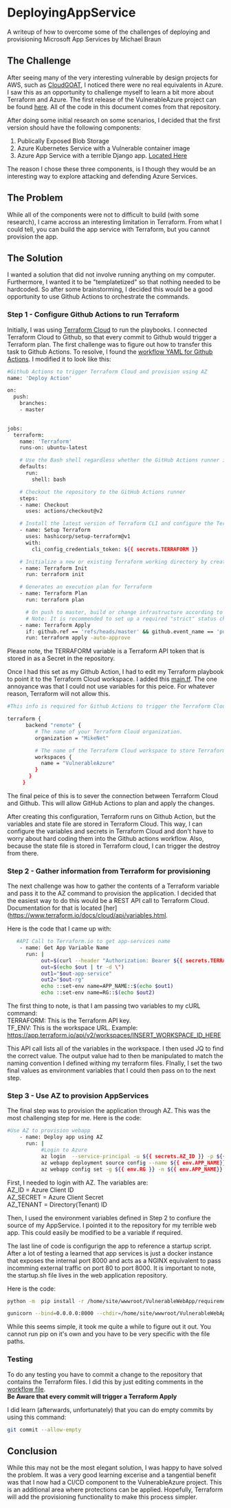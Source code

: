 # DeployingAppService
A writeup of how to overcome some of the challenges of deploying and provisioning Microsoft App Services
by Michael Braun

## The Challenge
After seeing many of the very interesting vulnerable by design projects for AWS, such as [CloudGOAT](https://github.com/RhinoSecurityLabs/cloudgoat), I noticed there were no real equivalents in Azure. I saw this as an opportunity to challenge myself to learn a bit more about Terraform and Azure. The first release of the VulnerableAzure project can be found [here](https://github.com/metalstormbass/VulnerableAzure). All of the code in this document comes from that repository.

After doing some initial research on some scenarios, I decided that the first version should have the following components:
<br>
1. Publically Exposed Blob Storage <br>
2. Azure Kubernetes Service with a Vulnerable container image <br>
3. Azure App Service with a terrible Django app. [Located Here](https://github.com/metalstormbass/VulnerableWebApp) <br>

The reason I chose these three components, is I though they would be an interesting way to explore attacking and defending Azure Services.

## The Problem
While all of the components were not to difficult to build (with some research), I came accross an interesting limitation in Terraform. From what I could tell, you can build the app service with Terraform, but you cannot provision the app. 

## The Solution
I wanted a solution that did not involve running anything on my computer. Furthermore, I wanted it to be "templatetized" so that nothing needed to be hardcoded. So after some brainstorming, I decided this would be a good opportunity to use Github Actions to orchestrate the commands. 

### Step 1 - Configure Github Actions to run Terraform
Initially, I was using [Terraform Cloud](https://terraform.io) to run the playbooks. I connected Terraform Cloud to Github, so that every commit to Github would trigger a Terraform plan. The first challenge was to figure out how to transfer this task to Github Actions. To resolve, I found the [workflow YAML for Github Actions](https://www.terraform.io/docs/github-actions/setup-terraform.html). I modified it to look like this: 

```bash
#Github Actions to trigger Terraform Cloud and provision using AZ
name: 'Deploy Action'

on:
  push:
    branches:
    - master
  

jobs:
  terraform:
    name: 'Terraform'
    runs-on: ubuntu-latest

    # Use the Bash shell regardless whether the GitHub Actions runner is ubuntu-latest, macos-latest, or windows-latest
    defaults:
      run:
        shell: bash

    # Checkout the repository to the GitHub Actions runner
    steps:
    - name: Checkout
      uses: actions/checkout@v2

    # Install the latest version of Terraform CLI and configure the Terraform CLI configuration file with a Terraform Cloud user API token
    - name: Setup Terraform
      uses: hashicorp/setup-terraform@v1
      with:
        cli_config_credentials_token: ${{ secrets.TERRAFORM }}

    # Initialize a new or existing Terraform working directory by creating initial files, loading any remote state, downloading modules, etc.
    - name: Terraform Init
      run: terraform init

    # Generates an execution plan for Terraform
    - name: Terraform Plan
      run: terraform plan

      # On push to master, build or change infrastructure according to Terraform configuration files
      # Note: It is recommended to set up a required "strict" status check in your repository for "Terraform Cloud". See the documentation on "strict" required status checks for more information: https://help.github.com/en/github/administering-a-repository/types-of-required-status-checks
    - name: Terraform Apply
      if: github.ref == 'refs/heads/master' && github.event_name == 'push'
      run: terraform apply -auto-approve
```
Please note, the TERRAFORM variable is a Terraform API token that is stored in as a Secret in the repository.

Once I had this set as my Github Action, I had to edit my Terraform playbook to point it to the Terraform Cloud workspace. I added this [main.tf](https://github.com/metalstormbass/VulnerableAzure/blob/master/main.tf). The one annoyance was that I could not use variables for this peice. For whatever reason, Terraform will not allow this.

```bash
#This info is required for Github Actions to trigger the Terraform Cloud Deployment

terraform {
      backend "remote" {
         # The name of your Terraform Cloud organization.
         organization = "MikeNet"

         # The name of the Terraform Cloud workspace to store Terraform state files in.
         workspaces {
           name = "VulnerableAzure"
         }
       }
     }
```
The final peice of this is to sever the connection between Terraform Cloud and Github. This will allow GitHub Actions to plan and apply the changes.

After creating this configuration, Terraform runs on Github Action, but the variables and state file are stored in Terraform Cloud. This way, I can configure the variables and secrets in Terraform Cloud and don't have to worry about hard coding them into the Github actions workflow. Also, because the state file is stored in Terraform cloud, I can trigger the destroy from there.

### Step 2 - Gather information from Terraform for provisioning
The next challenge was how to gather the contents of a Terraform variable and pass it to the AZ command to provision the application. I decided that the easiest way to do this would be a REST API call to Terraform Cloud. Documentation for that is located [her](https://www.terraform.io/docs/cloud/api/variables.html. <br>

Here is the code that I came up with:

```bash
   #API Call to Terraform.io to get app-services name
    - name: Get App Variable Name
      run: |
           out=$(curl --header "Authorization: Bearer ${{ secrets.TERRAFORM }}" --header "Content-Type: application/vnd.api+json" ${{ secrets.TF_ENV }} | jq -c --arg key "victim-company" '.data[].attributes | select (.key=="victim_company") | .value')
           out=$(echo $out | tr -d \")
           out1="$out-app-service"
           out2="$out-rg"
           echo ::set-env name=APP_NAME::$(echo $out1)
           echo ::set-env name=RG::$(echo $out2)
```

The first thing to note, is that I am passing two variables to my cURL command:<br>
TERRAFORM: This is the Terraform API key.  <br>
TF_ENV: This is the workspace URL. Example: https://app.terraform.io/api/v2/workspaces/INSERT_WORKSPACE_ID_HERE <br>

This API call lists all of the variables in the workspace. I then used JQ to find the correct value. The output value had to then be manipulated to match the naming convention I defined withing my terraform files. FInally, I set the two final values as environment variables that I could then pass on to the next step. 

### Step 3 - Use AZ to provision AppServices
The final step was to provision the application through AZ. This was the most challenging step for me. Here is the code:

```bash
#Use AZ to provision webapp     
    - name: Deploy app using AZ
      run: |
           #Login to Azure
           az login  --service-principal -u ${{ secrets.AZ_ID }} -p ${{ secrets.AZ_SECRET }} -t ${{ secrets.AZ_TENANT }}
           az webapp deployment source config --name ${{ env.APP_NAME}} --resource-group ${{ env.RG }} --repo-url https://github.com/metalstormbass/VulnerableWebApp.git --branch master --manual-integration                     
           az webapp config set -g ${{ env.RG }} -n ${{ env.APP_NAME}} --startup-file /home/site/wwwroot/VulnerableWebApp/startup.sh
```
First, I needed to login with AZ. The variables are:<br>
AZ_ID = Azure Client ID<br>
AZ_SECRET = Azure Client Secret<br>
AZ_TENANT = Directory(Tenant) ID<br>

Then, I used the environment variables defined in Step 2 to confiure the source of my AppService. I pointed it to the repository for my terrible web app. This could easily be modified to be a variable if required.

The last line of code is configurign the app to reference a startup script. After a lot of testing a learned that app services is just a docker instance that exposes the internal port 8000 and acts as a NGINX equivalent to pass incomming external traffic on port 80 to port 8000. It is important to note, the startup.sh file lives in the web application repository.

Here is the code:
```bash
python -m  pip install -r /home/site/wwwroot/VulnerableWebApp/requirements.txt

gunicorn --bind=0.0.0.0:8000 --chdir=/home/site/wwwroot/VulnerableWebApp/ VulnerableWebApp.wsgi
```
While this seems simple, it took me quite a while to figure out it out. You cannot run pip on it's own and you have to be very specific with the file paths.

### Testing
To do any testing you have to commit a change to the repository that contains the Terraform files. I did this by just editing comments in the [workflow file](https://github.com/metalstormbass/VulnerableAzure/blob/master/.github/workflows/terraform.yml). <br>
<b> Be Aware that every commit will trigger a Terraform Apply</b><br>

I did learn (afterwards, unfortunately) that you can do empty commits by using this command:
```bash
git commit --allow-empty
```
## Conclusion
While this may not be the most elegant solution, I was happy to have solved the problem. It was a very good learning excerise and a tangential benefit was that I now had a CI/CD component to the VulnerableAzure project. This is an additional area where protections can be applied. Hopefully, Terraform will add the provisioning functionality to make this process simpler. 
